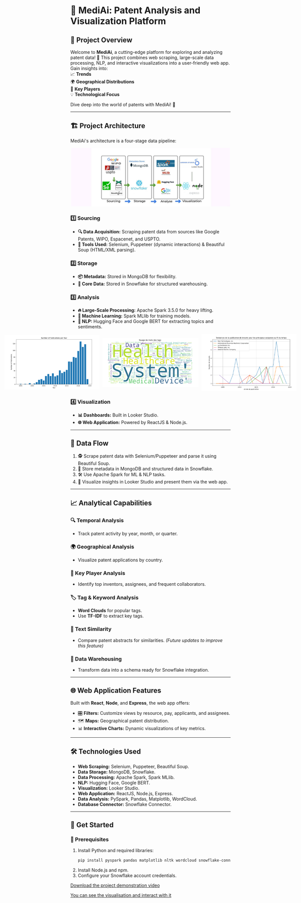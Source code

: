 # 🧠 MediAi: Patent Analysis and Visualization Platform

## 🌟 Project Overview

Welcome to **MediAi**, a cutting-edge platform for exploring and analyzing patent data! 🚀 This project combines web scraping, large-scale data processing, NLP, and interactive visualizations into a user-friendly web app. Gain insights into:  
📈 **Trends**  
🌍 **Geographical Distributions**  
🏢 **Key Players**  
💡 **Technological Focus**

Dive deep into the world of patents with MediAi! 🎉

---

## 🏗️ Project Architecture

MediAi's architecture is a four-stage data pipeline:
<div align="center">
  <img src="video/Architecture1.png" alt="architecture" style="width: 500px;">
</div>

### 1️⃣ **Sourcing**  
- **🔍 Data Acquisition:** Scraping patent data from sources like Google Patents, WIPO, Espacenet, and USPTO.  
- **🤖 Tools Used:** Selenium, Puppeteer (dynamic interactions) & Beautiful Soup (HTML/XML parsing).

### 2️⃣ **Storage**  
- **📦 Metadata:** Stored in MongoDB for flexibility.  
- **💾 Core Data:** Stored in Snowflake for structured warehousing.

### 3️⃣ **Analysis**  
- **🔥 Large-Scale Processing:** Apache Spark 3.5.0 for heavy lifting.  
- **🤖 Machine Learning:** Spark MLlib for training models.  
- **🧠 NLP:** Hugging Face and Google BERT for extracting topics and sentiments.

  
<div style="display: flex; justify-content: center; align-items: center;">
  <img src="video/number of publications by year.png" alt="Image 1" style="width: 300px; margin-right: 10px;">
  <img src="video/world cloud.png" alt="Image 2" style="width: 300px; margin-right: 10px;">
  <img src="video/brevets of top assignees au fil de temps.png" alt="Image 3" style="width: 300px;">
</div>

### 4️⃣ **Visualization**  
- **📊 Dashboards:** Built in Looker Studio.  
- **🌐 Web Application:** Powered by ReactJS & Node.js.

---

## 🔄 Data Flow

1. 🕵️ Scrape patent data with Selenium/Puppeteer and parse it using Beautiful Soup.  
2. 📂 Store metadata in MongoDB and structured data in Snowflake.  
3. 🛠️ Use Apache Spark for ML & NLP tasks.  
4. 🌟 Visualize insights in Looker Studio and present them via the web app.

---

## 📈 Analytical Capabilities

### 🔍 Temporal Analysis  
- Track patent activity by year, month, or quarter.

### 🌍 Geographical Analysis  
- Visualize patent applications by country.

### 🏢 Key Player Analysis  
- Identify top inventors, assignees, and frequent collaborators.

### 🏷️ Tag & Keyword Analysis  
- **Word Clouds** for popular tags.  
- Use **TF-IDF** to extract key tags.

### 🧩 Text Similarity  
- Compare patent abstracts for similarities. *(Future updates to improve this feature)*

### 🏢 Data Warehousing  
- Transform data into a schema ready for Snowflake integration.



---

## 🌐 Web Application Features

Built with **React**, **Node**, and **Express**, the web app offers:  
- 🎛️ **Filters:** Customize views by resource, pay, applicants, and assignees.  
- 🗺️ **Maps:** Geographical patent distribution.  
- 📊 **Interactive Charts:** Dynamic visualizations of key metrics.

---

## 🛠️ Technologies Used

- **Web Scraping:** Selenium, Puppeteer, Beautiful Soup.  
- **Data Storage:** MongoDB, Snowflake.  
- **Data Processing:** Apache Spark, Spark MLlib.  
- **NLP:** Hugging Face, Google BERT.  
- **Visualization:** Looker Studio.  
- **Web Application:** ReactJS, Node.js, Express.  
- **Data Analysis:** PySpark, Pandas, Matplotlib, WordCloud.  
- **Database Connector:** Snowflake Connector.

---

## 🚀 Get Started

### 🔧 Prerequisites

1. Install Python and required libraries:  
   ```bash
   pip install pyspark pandas matplotlib nltk wordcloud snowflake-connector-python

2. Install Node.js and npm.
3. Configure your Snowflake account credentials.


[Download the project demonstration video](https://github.com/ZakariaBenlamkadam/HealthAI-Patents-Insight/raw/main/video/mediAi_1.mp4)

[You can see the visualisation and interact with it](https://app.powerbi.com/view?r=eyJrIjoiNzhjYzZkYTYtOWVjOS00YjE4LWJhYzItYjViOWNlNWM3Y2YyIiwidCI6ImMyNzg3OTIyLTExZDktNGNhOC1hYWRmLTVlZjdmZjMxYTEyNyJ9)


